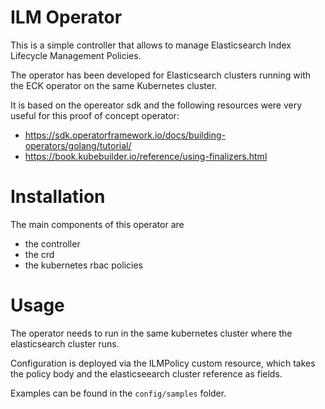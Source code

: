 # ILM Operator
This is a simple controller that allows to manage Elasticsearch Index Lifecycle Management Policies.

The operator has been developed for Elasticsearch clusters running with the ECK operator on the same Kubernetes cluster.

It is based on the opereator sdk and the following resources were very useful for this proof of concept operator:
 - https://sdk.operatorframework.io/docs/building-operators/golang/tutorial/
 - https://book.kubebuilder.io/reference/using-finalizers.html

# Installation
The main components of this operator are
 - the controller
 - the crd
 - the kubernetes rbac policies

 # Usage
 The operator needs to run in the same kubernetes cluster where the elasticsearch cluster runs.

 Configuration is deployed via the ILMPolicy custom resource, which takes the policy body and the elasticseearch cluster reference
 as fields.

 Examples can be found in the `config/samples` folder.
